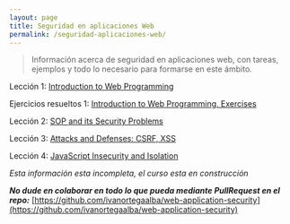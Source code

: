 ```yaml
---
layout: page
title: Seguridad en aplicaciones Web
permalink: /seguridad-aplicaciones-web/
---
```


>Información acerca de seguridad en aplicaciones web, con tareas, ejemplos y todo lo necesario para formarse en este ámbito.

Lección 1: [Introduction to Web Programming](https://github.com/ivanortegaalba/web-application-security/blob/master/session1/session1.md)

Ejercicios resueltos 1: [Introduction to Web Programming, Exercises](https://github.com/ivanortegaalba/web-application-security/blob/master/session1/exercises1.md)

Lección 2: [SOP and its Security Problems](https://github.com/ivanortegaalba/web-application-security/blob/master/session2/session2.md)

Lección 3: [Attacks and Defenses: CSRF, XSS](https://github.com/ivanortegaalba/web-application-security/blob/master/session3/exercises.md)

Lección 4: [JavaScript Insecurity and Isolation](https://github.com/ivanortegaalba/web-application-security/blob/master/session4/exercises.md)

*Esta información esta incompleta, el curso esta en construcción*

***No dude en colaborar en todo lo que pueda mediante PullRequest en el repo:***
[https://github.com/ivanortegaalba/web-application-security](https://github.com/ivanortegaalba/web-application-security)
